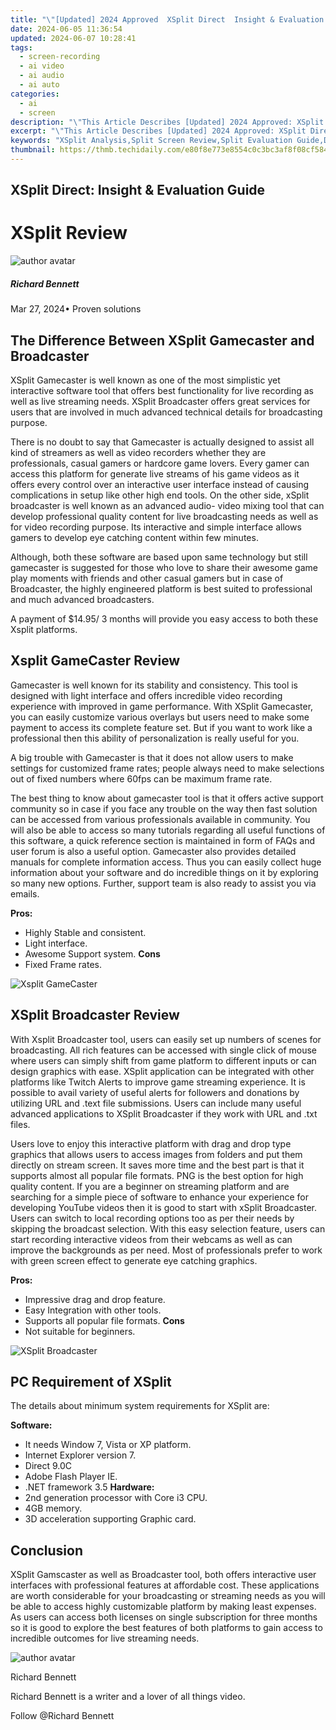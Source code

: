 ```yaml
---
title: "\"[Updated] 2024 Approved  XSplit Direct  Insight & Evaluation Guide\""
date: 2024-06-05 11:36:54
updated: 2024-06-07 10:28:41
tags: 
  - screen-recording
  - ai video
  - ai audio
  - ai auto
categories: 
  - ai
  - screen
description: "\"This Article Describes [Updated] 2024 Approved: XSplit Direct: Insight & Evaluation Guide\""
excerpt: "\"This Article Describes [Updated] 2024 Approved: XSplit Direct: Insight & Evaluation Guide\""
keywords: "XSplit Analysis,Split Screen Review,Split Evaluation Guide,Direct Split Insights,XSplit Performance Tips,Video Split Techniques,Stream Optimization Guide"
thumbnail: https://thmb.techidaily.com/e80f8e773e8554c0c3bc3af8f08cf584d0a96cf13fd55f62c95158efb815f99f.jpg
---
```


## XSplit Direct: Insight & Evaluation Guide

# XSplit Review

![author avatar](https://images.wondershare.com/filmora/article-images/richard-bennett.jpg)

##### Richard Bennett

 Mar 27, 2024• Proven solutions

## The Difference Between XSplit Gamecaster and Broadcaster

 XSplit Gamecaster is well known as one of the most simplistic yet interactive software tool that offers best functionality for live recording as well as live streaming needs. XSplit Broadcaster offers great services for users that are involved in much advanced technical details for broadcasting purpose.

 There is no doubt to say that Gamecaster is actually designed to assist all kind of streamers as well as video recorders whether they are professionals, casual gamers or hardcore game lovers. Every gamer can access this platform for generate live streams of his game videos as it offers every control over an interactive user interface instead of causing complications in setup like other high end tools. On the other side, xSplit broadcaster is well known as an advanced audio- video mixing tool that can develop professional quality content for live broadcasting needs as well as for video recording purpose. Its interactive and simple interface allows gamers to develop eye catching content within few minutes.

 Although, both these software are based upon same technology but still gamecaster is suggested for those who love to share their awesome game play moments with friends and other casual gamers but in case of Broadcaster, the highly engineered platform is best suited to professional and much advanced broadcasters.

 A payment of $14.95/ 3 months will provide you easy access to both these Xsplit platforms.

## Xsplit GameCaster Review

 Gamecaster is well known for its stability and consistency. This tool is designed with light interface and offers incredible video recording experience with improved in game performance. With XSplit Gamecaster, you can easily customize various overlays but users need to make some payment to access its complete feature set. But if you want to work like a professional then this ability of personalization is really useful for you.

 A big trouble with Gamecaster is that it does not allow users to make settings for customized frame rates; people always need to make selections out of fixed numbers where 60fps can be maximum frame rate.

 The best thing to know about gamecaster tool is that it offers active support community so in case if you face any trouble on the way then fast solution can be accessed from various professionals available in community. You will also be able to access so many tutorials regarding all useful functions of this software, a quick reference section is maintained in form of FAQs and user forum is also a useful option. Gamecaster also provides detailed manuals for complete information access. Thus you can easily collect huge information about your software and do incredible things on it by exploring so many new options. Further, support team is also ready to assist you via emails.

**Pros:**

* Highly Stable and consistent.
* Light interface.
* Awesome Support system.
**Cons**
* Fixed Frame rates.

![Xsplit GameCaster ](https://images.wondershare.com/filmora/article-images/xsplit-gamecaster.jpg)

## XSplit Broadcaster Review

 With Xsplit Broadcaster tool, users can easily set up numbers of scenes for broadcasting. All rich features can be accessed with single click of mouse where users can simply shift from game platform to different inputs or can design graphics with ease. XSplit application can be integrated with other platforms like Twitch Alerts to improve game streaming experience. It is possible to avail variety of useful alerts for followers and donations by utilizing URL and .text file submissions. Users can include many useful advanced applications to XSplit Broadcaster if they work with URL and .txt files.

 Users love to enjoy this interactive platform with drag and drop type graphics that allows users to access images from folders and put them directly on stream screen. It saves more time and the best part is that it supports almost all popular file formats. PNG is the best option for high quality content. If you are a beginner on streaming platform and are searching for a simple piece of software to enhance your experience for developing YouTube videos then it is good to start with xSplit Broadcaster. Users can switch to local recording options too as per their needs by skipping the broadcast selection. With this easy selection feature, users can start recording interactive videos from their webcams as well as can improve the backgrounds as per need. Most of professionals prefer to work with green screen effect to generate eye catching graphics.

**Pros:**

* Impressive drag and drop feature.
* Easy Integration with other tools.
* Supports all popular file formats.
**Cons**
* Not suitable for beginners.

![XSplit Broadcaster ](https://images.wondershare.com/filmora/article-images/xsplit.jpg)

## PC Requirement of XSplit

 The details about minimum system requirements for XSplit are:

**Software:**

* It needs Window 7, Vista or XP platform.
* Internet Explorer version 7.
* Direct 9.0C
* Adobe Flash Player IE.
* .NET framework 3.5
**Hardware:**
* 2nd generation processor with Core i3 CPU.
* 4GB memory.
* 3D acceleration supporting Graphic card.

## Conclusion

 XSplit Gamscaster as well as Broadcaster tool, both offers interactive user interfaces with professional features at affordable cost. These applications are worth considerable for your broadcasting or streaming needs as you will be able to access highly customizable platform by making least expenses. As users can access both licenses on single subscription for three months so it is good to explore the best features of both platforms to gain access to incredible outcomes for live streaming needs.

![author avatar](https://images.wondershare.com/filmora/article-images/richard-bennett.jpg)

Richard Bennett

Richard Bennett is a writer and a lover of all things video.

Follow @Richard Bennett


<ins class="adsbygoogle"
     style="display:block"
     data-ad-format="autorelaxed"
     data-ad-client="ca-pub-7571918770474297"
     data-ad-slot="1223367746"></ins>



<ins class="adsbygoogle"
     style="display:block"
     data-ad-client="ca-pub-7571918770474297"
     data-ad-slot="8358498916"
     data-ad-format="auto"
     data-full-width-responsive="true"></ins>

